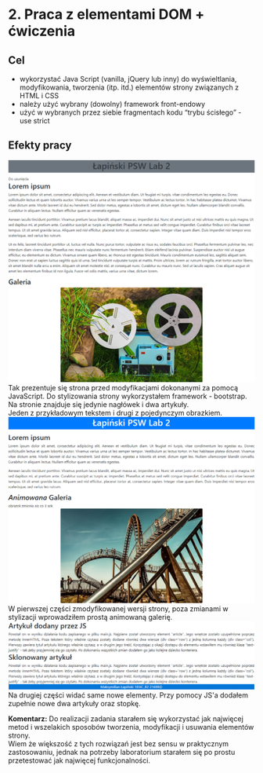 # 2. Praca z elementami DOM + ćwiczenia
## Cel
- wykorzystać Java Script (vanilla, jQuery lub inny) do wyświeltlania, modyfikowania, tworzenia (itp. itd.) elementów strony związanych z HTML i CSS
- należy użyć wybrany (dowolny) framework front-endowy
- użyć w wybranych przez siebie fragmentach kodu “trybu ścisłego” - use strict
  
## Efekty pracy
 ![alt text](screeny/before.png)\
 Tak prezentuje się strona przed modyfikacjami dokonanymi za pomocą JavaScript.
 Do stylizowania strony wykorzystałem framework - bootstrap.\
 Na stronie znajduje się jedynie nagłówek i dwa artykuły.\
 Jeden z przykładowym tekstem i drugi z pojedynczym obrazkiem.\
 ![alt text](screeny/after_1.png)\
 W pierwszej części zmodyfikowanej wersji strony, poza zmianami w stylizacji wprowadziłem prostą animowaną galerię.\
 ![alt text](screeny/after_2.png)\
 Na drugiej części widać same nowe elementy. Przy pomocy JS'a dodałem zupełnie nowe dwa artykuły oraz stopkę.

**Komentarz:**
Do realizacji zadania starałem się wykorzystać jak najwięcej metod i wszelakich sposobów tworzenia, modyfikacji i usuwania elementów strony.\
Wiem że większość z tych rozwiązań jest bez sensu w praktycznym zastosowaniu, jednak na potrzeby laboratorium starałem się po prostu przetestować jak najwięcej funkcjonalności.